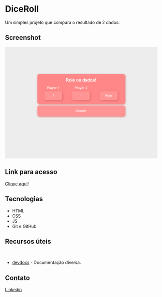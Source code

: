 # DiceRoll

Um simples projeto que compara o resultado de 2 dados.
## Screenshot

![preview](link/print.png)

## Link para acesso

[Clique aqui!](https://enzozaqueu.github.io/diceRoll/)

## Tecnologias

- HTML
- CSS
- JS
- Git e GitHub

## Recursos úteis
​
- [devdocs](https://devdocs.io/css/css_values_and_units) - Documentação diversa.

## Contato

[Linkedin](https://www.linkedin.com/in/enzo-zaqueu-780378149/)
